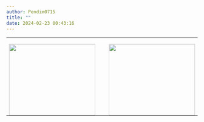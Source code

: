 ```yaml
---
author: Pendim0715
title: ""
date: 2024-02-23 00:43:16
---
```

<table class="MsoTableGrid" style="border-collapse: collapse; border: none; mso-yfti-tbllook: 1184; mso-padding-alt: 0cm 5.4pt 0cm 5.4pt; mso-border-insideh: none; mso-border-insidev: none;" border="0" cellspacing="0" cellpadding="0">
<tbody>
<tr style="mso-yfti-irow: 0; mso-yfti-firstrow: yes; mso-yfti-lastrow: yes;">
<td style="width: 150.25pt; padding: 0cm 5.4pt 0cm 5.4pt;" valign="top" width="200">
<p class="MsoNormal" style="margin-bottom: 0cm; line-height: normal;"><span style="mso-no-proof: yes;"><!-- [if gte vml 1]><v:shapetype id="_x0000_t75"
   coordsize="21600,21600" o:spt="75" o:preferrelative="t" path="m@4@5l@4@11@9@11@9@5xe"
   filled="f" stroked="f">
   <v:stroke joinstyle="miter"/>
   <v:formulas>
    <v:f eqn="if lineDrawn pixelLineWidth 0"/>
    <v:f eqn="sum @0 1 0"/>
    <v:f eqn="sum 0 0 @1"/>
    <v:f eqn="prod @2 1 2"/>
    <v:f eqn="prod @3 21600 pixelWidth"/>
    <v:f eqn="prod @3 21600 pixelHeight"/>
    <v:f eqn="sum @0 0 1"/>
    <v:f eqn="prod @6 1 2"/>
    <v:f eqn="prod @7 21600 pixelWidth"/>
    <v:f eqn="sum @8 21600 0"/>
    <v:f eqn="prod @7 21600 pixelHeight"/>
    <v:f eqn="sum @10 21600 0"/>
   </v:formulas>
   <v:path o:extrusionok="f" gradientshapeok="t" o:connecttype="rect"/>
   <o:lock v:ext="edit" aspectratio="t"/>
  </v:shapetype><v:shape id="Picture_x0020_3" o:spid="_x0000_i1026" type="#_x0000_t75"
   style='width:170.25pt;height:141.75pt;visibility:visible;mso-wrap-style:square'>
   <v:imagedata src="file:///C:/Users/user/AppData/Local/Temp/msohtmlclip1/01/clip_image001.png"
    o:title=""/>
  </v:shape><![endif]--><!-- [if !vml]--><img src="file:///C:/Users/user/AppData/Local/Temp/msohtmlclip1/01/clip_image002.png" width="227" height="189" /><!--[endif]--></span></p>
</td>
<td style="width: 150.25pt; padding: 0cm 5.4pt 0cm 5.4pt;" valign="top" width="200">
<p class="MsoNormal" style="margin-bottom: 0cm; line-height: normal;">&nbsp;</p>
</td>
<td style="width: 150.3pt; padding: 0cm 5.4pt 0cm 5.4pt;" valign="top" width="200">
<p class="MsoNormal" style="margin-bottom: 0cm; line-height: normal;"><span style="mso-no-proof: yes;"><!-- [if gte vml 1]><v:shape id="Picture_x0020_4"
   o:spid="_x0000_i1025" type="#_x0000_t75" style='width:170.25pt;height:141.75pt;
   visibility:visible;mso-wrap-style:square'>
   <v:imagedata src="file:///C:/Users/user/AppData/Local/Temp/msohtmlclip1/01/clip_image003.png"
    o:title=""/>
  </v:shape><![endif]--><!-- [if !vml]--><img src="file:///C:/Users/user/AppData/Local/Temp/msohtmlclip1/01/clip_image004.png" width="227" height="189" /><!--[endif]--></span></p>
</td>
</tr>
</tbody>
</table>
